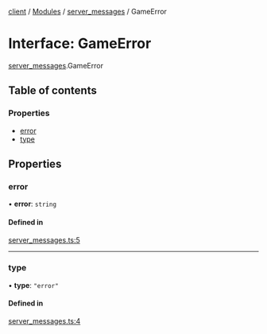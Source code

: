 [client](/) / [Modules](/gen/modules.md) / [server\_messages](/gen/modules/server_messages.md) / GameError

# Interface: GameError

[server_messages](/gen/modules/server_messages.md).GameError

## Table of contents

### Properties

- [error](/gen/interfaces/server_messages.GameError.md#error)
- [type](/gen/interfaces/server_messages.GameError.md#type)

## Properties

### error

• **error**: `string`

#### Defined in

[server_messages.ts:5](https://github.com/cgsdev0/rollycubes/blob/1c25446/client/src/types/server_messages.ts#L5)

___

### type

• **type**: ``"error"``

#### Defined in

[server_messages.ts:4](https://github.com/cgsdev0/rollycubes/blob/1c25446/client/src/types/server_messages.ts#L4)
